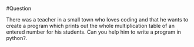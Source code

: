 #Question

There was a teacher in a small town who loves coding and that he wants to create a program which prints out the whole
multiplication table of an entered number for his students. Can you help him to write a program in python?.
